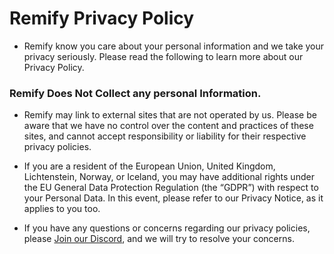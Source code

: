 # Remify Privacy Policy

* Remify know you care about your personal information and we take your privacy seriously. Please read the following to learn more about our Privacy Policy.

### Remify Does Not Collect any personal Information.

* Remify may link to external sites that are not operated by us. Please be aware that we have no control over the content and practices of these sites, and cannot accept responsibility or liability for their respective privacy policies.

* If you are a resident of the European Union, United Kingdom, Lichtenstein, Norway, or Iceland, you may have additional rights under the EU General Data Protection Regulation (the “GDPR”) with respect to your Personal Data. In this event, please refer to our Privacy Notice, as it applies to you too.

* If you have any questions or concerns regarding our privacy policies, please [Join our Discord](https://discord.gg/Nzycq8ZyRM), and we will try to resolve your concerns.
